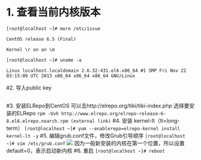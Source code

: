 # 1. 查看当前内核版本
```[root@localhost ~]# more /etc/issue```

```CentOS release 6.5 (Final)```

```Kernel \r on an \m```

```[root@localhost ~]# uname -a```

```Linux localhost.localdomain 2.6.32-431.el6.x86_64 #1 SMP Fri Nov 22 03:15:09 UTC 2013 x86_64 x86_64 x86_64 GNU/Linux```

#2. 导入public key
```[root@localhost ~]# rpm --import https://www.elrepo.org/RPM-GPG-KEY-elrepo.org
```
#3. 安装ELRepo到CentOS
可以去http://elrepo.org/tiki/tiki-index.php 选择要安装的ELRepo 
```rpm -Uvh http://www.elrepo.org/elrepo-release-6-8.el6.elrepo.noarch.rpm (external link)```
#4. 安装 kernel-lt（lt=long-term）
```[root@localhost ~]# yum --enablerepo=elrepo-kernel install kernel-lt -y```
#5. 编辑grub.conf文件，修改Grub引导顺序
```[root@localhost ~]# vim /etc/grub.conf```
![](http://img.blog.csdn.net/20170428131449682?watermark/2/text/aHR0cDovL2Jsb2cuY3Nkbi5uZXQvamVmZmxlbw==/font/5a6L5L2T/fontsize/400/fill/I0JBQkFCMA==/dissolve/70/gravity/SouthEast)
因为一般新安装的内核在第一个位置，所以设置default=0，表示启动新内核
#6. 重启
```[root@localhost ~]# reboot```